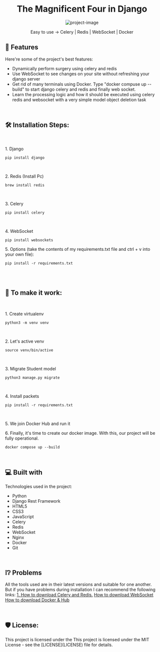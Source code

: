 <h1 align="center" id="title">The Magnificent Four in Django</h1>

<p align="center"><img src="https://i.postimg.cc/RhFB0CGH/image.webp" alt="project-image"></p>

<p id="description" align="center">Easy to use -&gt; Celery | Redis | WebSocket | Docker</p>

  
  
<h2>🧐 Features</h2>

Here're some of the project's best features:

*   Dynamically perform surgery using celery and redis
*   Use WebSocket to see changes on your site without refreshing your django server
*   Get rid of many terminals using Docker. Type "docker compuse up --build" to start django celery and redis and finally web socket.
*   Learn the processing logic and how it should be executed using celery redis and websocket with a very simple model object deletion task

</br>
<h2>🛠️ Installation Steps:</h2>
</br>

<p>1. Django</p>

```
pip install django
```
</br>

<p>2. Redis (Install Pc)</p>

```
brew install redis
```
</br>

<p>3. Celery</p>

```
pip install celery
```
</br>

<p>4. WebSocket</p>

```
pip install websockets
```
<p>5. Options (take the contents of my requirements.txt file and ctrl + v into your own file):</p>

```
pip install -r requirements.txt
```
</br>


</br>
<h2>🛜 To make it work: </h2>
</br>
<p>1. Create virtualenv</p>

```
python3 -m venv venv
```
</br>

<p>2. Let's active venv</p>

```
source venv/bin/active
```
</br>

<p>3. Migrate Student model</p>

```
python3 manage.py migrate
```
</br>

<p>4. Install packets</p>

```
pip install -r requirements.txt
```
</br>

<p>5. We join Docker Hub and run it</p>

<p>6. Finally, it's time to create our docker image. With this, our project will be fully operational.</p>

```
docker compose up --build
```
</br>
  
<h2>💻 Built with</h2>

Technologies used in the project:

*   Python
*   Django Rest Framework
*   HTML5
*   CSS3
*   JavaScript
*   Celery
*   Redis
*   WebSocket
*   Nginx
*   Docker
*   Git
</br>

<h2>❕❔ Problems</h2>

All the tools used are in their latest versions and suitable for one another. But if you have problems during installation I can recommend the following links:
<a href="https://docs.celeryq.dev/en/stable/getting-started/backends-and-brokers/redis.html">1. How to download Celery and Redis.</a>
<a href="https://medium.com/@adabur/introduction-to-django-channels-and-websockets-cb38cd015e29">How to download WebSocket</a>
<a href="https://www.docker.com/products/docker-desktop/">How to download Docker & Hub</a>

</br>
<h2>🛡️ License:</h2>

This project is licensed under the This project is licensed under the MIT License - see the \[LICENSE\](LICENSE) file for details.

